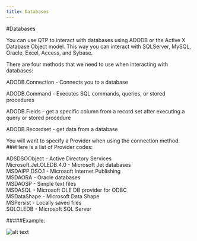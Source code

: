 ```yaml
---
title: Databases
---
```


#Databases

You can use QTP to interact with databases using ADODB or the Active X Database Object model. This way you can interact with SQLServer, MySQL, Oracle, Excel, Access, and Sybase.

There are four methods that we need to use when interacting with databases:

ADODB.Connection - Connects you to a database

ADODB.Command - Executes  SQL commands, queries, or stored procedures

ADODB.Fields - get a specific column from a record set after executing a query or stored procedure

ADODB.Recordset - get data from a database

You will want to specify a Provider when using the connection method. 
###Here is a list of Provider codes:

ADSDSOObject -	Active Directory Services <br />
Microsoft.Jet.OLEDB.4.0	- Microsoft Jet databases <br />
MSDAIPP.DSO.1	- Microsoft Internet Publishing <br />
MSDAORA	- Oracle databases <br />
MSDAOSP	- Simple text files <br />
MSDASQL	- Microsoft OLE DB provider for ODBC <br />
MSDataShape	- Microsoft Data Shape <br />
MSPersist	- Locally saved files <br />
SQLOLEDB	- Microsoft SQL Server <br />

#####Example:

![alt text](https://cloud.githubusercontent.com/assets/10998057/10433044/bf0783c0-70d4-11e5-9a2a-9f6b718f1032.PNG "Database")
